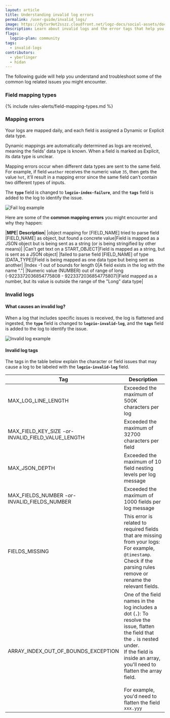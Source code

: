 ```yaml
---
layout: article
title: Understanding invalid log errors
permalink: /user-guide/invalid_logs/
image: https://dytvr9ot2sszz.cloudfront.net/logz-docs/social-assets/docs-social.jpg
description: Learn about invalid logs and the error tags that help you resolve issues
flags:
  logzio-plan: community
tags:
  - invalid-logs
contributors:
  - yberlinger
  - hidan
---
```


The following guide will help you understand and troubleshoot some of the common log related issues you might encounter.



### Field mapping types

{% include rules-alerts/field-mapping-types.md %}

### Mapping errors

Your logs are mapped daily, and each field is assigned a Dynamic or Explicit data type.

Dynamic mappings are automatically determined as logs are received, meaning the fields' data type is known. When a field is marked as Explicit, its data type is unclear.

Mapping errors occur when different data types are sent to the same field. For example, if field `weather` receives the numeric value `35`, then gets the value `hot`, it'll result in a mapping error since the same field can't contain two different types of inputs.

The **`type`** field is changed to **`logzio-index-failure`**,  and the **`tags`** field is added to the log to identify the issue.

![Fail log example](https://dytvr9ot2sszz.cloudfront.net/logz-docs/kibana/logzio-index-fail.png)

Here are some of the **common mapping errors** you might encounter and why they happen:

|**MPE**| **Description**|
|object mapping for [FIELD_NAME] tried to parse field [FIELD_NAME] as object, but found a concrete value|Field is mapped as a JSON object but is being sent as a string (or is being stringified by other means)|
|Can't get text on a START_OBJECT|Field is mapped as a string, but is sent as a JSON object|
|failed to parse field [FIELD_NAME] of type [DATA_TYPE]|Field is being mapped as one data type but being sent as another|
|Index -1 out of bounds for length 0|A field exists in the log with the name "."|
|Numeric value (NUMBER) out of range of long (-9223372036854775808 - 9223372036854775807)|Field mapped as a number, but its value is outside the range of the "Long" data type|

### Invalid logs

#### What causes an invalid log? 

When a log that includes specific issues is received, the log is flattened and ingested, the **`type`** field is changed to **`logzio-invalid-log`**,  and the **`tags`** field is added to the log to identify the issue.

![Invalid log example](https://dytvr9ot2sszz.cloudfront.net/logz-docs/kibana/invalid_log_eg-dec2021.png)

#### Invalid log tags

The tags in the table below explain the character or field issues that may cause a log to be labeled with the **`logzio-invalid-log`** field.

|Tag|Description|
|---|---|
| MAX_LOG_LINE_LENGTH | Exceeded the maximum of 500K characters per log|
| MAX_FIELD_KEY_SIZE *-or-*<br> INVALID_FIELD_VALUE_LENGTH | Exceeded the maximum of 32700 characters per field|
| MAX_JSON_DEPTH | Exceeded the maximum of 10 field nesting levels per log message |
| MAX_FIELDS_NUMBER *-or-*<br> INVALID_FIELDS_NUMBER | Exceeded the maximum of 1000 fields per log message|
| FIELDS_MISSING | This error is related to required fields that are missing from your logs: For example, `@timestamp`.<br> Check if the parsing rules remove or rename the relevant fields. |
| ARRAY_INDEX_OUT_OF_BOUNDS_EXCEPTION | One of the field names in the log includes a dot (**`.`**): To resolve the issue, flatten the field that the **`.`** is nested under. <br>If the field is inside an array, you'll need to flatten the array field. <br><br> For  example, you'd need to flatten the field `xxx.yyy` |

